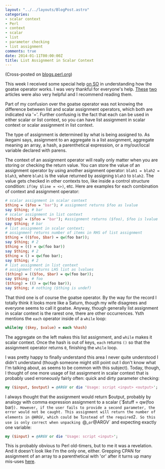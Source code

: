 ```yaml
---
layout: "../../layouts/BlogPost.astro"
categories:
- scalar context
- Perl
- context
- scalar
- list
- parameter checking
- list assignment
comments: true
date: 2014-01-11T00:00:00Z
title: List Assignment in Scalar Context
---
```


(Cross-posted on [blogs.perl.org](http://blogs.perl.org/users/nate_glenn/2014/01/list-assignment-in-scalar-context.html))

This week I received some special help [on SO](http://stackoverflow.com/questions/21037846/why-does-the-goatse-operator-work/21069822) in understanding how the goatse operator works. I was very thankful for everyone's help. [These](http://www.perlmonks.org/?node_id=790129) [two](http://www.perlmonks.org/?node_id=527973) articles were also very helpful and I recommend reading them.

Part of my confusion over the goatse operator was not knowing the difference between list and scalar assignment operators, which both are indicated via '='. Further confusing is the fact that each can be used in either scalar or list context, so you can have list assignment in scalar context or scalar assignment in list context.

The type of assignment is determined by what is being assigned to. As ikegami says, assignment to an aggregate is a list assignment, aggregate meaning an array, a hash, a parenthetical expression, or a my/our/local variable declared with parens.

The context of an assignment operator will really only matter when you are storing or checking the return value. You can store the value of an assignment operator by using another asignment operator: `blah1 = blah2 = blah3`, where `blah1` is the value returned by assigning `blah3` to `blah2`. The value gets checked in other contexts too, like inside a control structure condition: `if(my $line = <>)`, etc. Here are examples for each combination of context and assignment operator:

``` perl
# scalar assignment in scalar context
$thing = ($foo = 'bar'); # assignment returns $foo as lvalue
say $thing; # bar
# scalar assignment in list context
($thing) = ($foo = 'bar'); #assignment returns ($foo), $foo is lvalue
say $thing; # bar
# list assignment in scalar context;
# assignment returns number of items in RHS of list assignment
$thing = (($foo, $bar) = qw(foo bar));
say $thing; # 2
$thing = (() = qw(foo bar))
say $thing; # 2
$thing = () = qw(foo bar);
say $thing; # 2
# list assignment in list context
# assignment returns LHS list as lvalues
($thing) = (($foo, $bar) = qw(foo bar));
say $thing; # foo
($thing) = (() = qw(foo bar));
say $thing; # nothing ($thing is undef)
```

That third one is of course the goatse operator. By the way for the record I totally think it looks more like a Saturn, though my wife disagrees and everyone seems to call it goatse. Anyway, though generally list assignment in scalar context is the rarest one, there are other occurrences. Ysth mentions the `each` operator inside of a `while` loop:

``` perl
while(my ($key, $value) = each %hash)
```

The aggregate on the left makes this list assignment, and `while` makes it scalar context. Once the hash is out of keys, `each` returns `()` so that the assignment operator returns `0`, finishing the `while` loop.

I was pretty happy to finally understand this area I never quite understood I didn't understand (though someone might still point out I don't know what I'm talking about, as seems to be common with this subject). Today, though, I thought of one more usage of list assignment in scalar context that is probably used erroneously fairly often: quick and dirty parameter checking:

``` perl
my ($input, $output) = @ARGV or die 'Usage: script <input> <output>';
```

I always thought that the assignment would return $output, probably by analogy with comma expression assignment to a scalar (`$stuff = qw(foo bar)`). However, if the user fails to provide a second parameter, the error would not be caught. This assignment will return the number of elements in @ARGV, which could be `1` instead of the required `2`. So this use is only correct when unpacking `@_` or `@ARGV` and expecting exactly one variable:

``` perl
my ($input) = @ARGV or die 'Usage: script <input>';
```

This is probably obvious to Perl old-timers, but to me it was a revelation. And it doesn't look like I'm the only one, either. Grepping CPAN for assignment of an array to a parenthetical with 'or' after it turns up many mis-uses [here](http://grep.cpan.me/?q=%5C%29%5Cs*%3D%5Cs*%40%5B%5E+%5Cr%5Cn%5D%2B%5Cs%2Bor).
